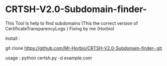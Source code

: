 # CRTSH-V2.0-Subdomain-finder-
This Tool Is help to find subdomains (This the correct version of CertificateTransparencyLogs  ) Fixing by me (Horbio)

Install :

git clone https://github.com/Mr-Horbio/CRTSH-V2.0-Subdomain-finder-.git

usage : 
python certsh.py -d example.com




